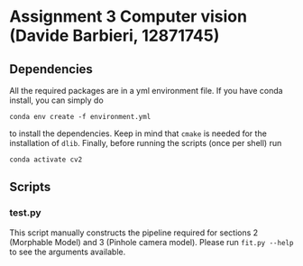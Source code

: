 # Assignment 3 Computer vision (Davide Barbieri, 12871745)

## Dependencies

All the required packages are in a yml environment file. If you have conda install, you can simply do 

`conda env create -f environment.yml`

to install the dependencies. Keep in mind that `cmake` is needed for the installation of `dlib`. Finally, before running the scripts (once per shell) run

`conda activate cv2`

## Scripts

### test.py

This script manually constructs the pipeline required for sections 2 (Morphable Model) and 3 (Pinhole camera model). Please run `fit.py --help` to see the arguments available. 
